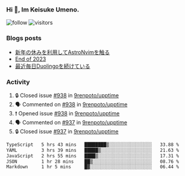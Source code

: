 ### Hi 👋, Im Keisuke Umeno.

<!--
**9renpoto/9renpoto** is a ✨ _special_ ✨ repository because its `README.md` (this file) appears on your GitHub profile.

Here are some ideas to get you started:

- 🔭 I’m currently working on ...
- 🌱 I’m currently learning ...
- 👯 I’m looking to collaborate on ...
- 🤔 I’m looking for help with ...
- 💬 Ask me about ...
- 📫 How to reach me: ...
- 😄 Pronouns: ...
- ⚡ Fun fact: ...
-->

![follow](https://img.shields.io/github/followers/9renpoto?label=Follow&style=social)
![visitors](https://komarev.com/ghpvc/?username=9renpoto&label=Profile%20views&color=0e75b6&style=flat)

### Blogs posts

<!-- BLOG-POST-LIST:START -->
- [新年の休みを利用してAstroNvimを触る](https://9renpoto.win/entry/2024/01/03/new-year-holidays)
- [End of 2023](https://9renpoto.win/entry/2023/12/31/end)
- [最近毎日Duolingoを続けている](https://9renpoto.win/entry/2023/12/05/duolingo)
<!-- BLOG-POST-LIST:END -->

### Activity

<!--START_SECTION:activity-->
1. 🔒 Closed issue [#938](https://github.com/9renpoto/upptime/issues/938) in [9renpoto/upptime](https://github.com/9renpoto/upptime)
2. 🗣 Commented on [#938](https://github.com/9renpoto/upptime/issues/938#issuecomment-1879866161) in [9renpoto/upptime](https://github.com/9renpoto/upptime)
3. ❗ Opened issue [#938](https://github.com/9renpoto/upptime/issues/938) in [9renpoto/upptime](https://github.com/9renpoto/upptime)
4. 🗣 Commented on [#937](https://github.com/9renpoto/upptime/issues/937#issuecomment-1879801250) in [9renpoto/upptime](https://github.com/9renpoto/upptime)
5. 🔒 Closed issue [#937](https://github.com/9renpoto/upptime/issues/937) in [9renpoto/upptime](https://github.com/9renpoto/upptime)
<!--END_SECTION:activity-->

<!--START_SECTION:waka-->

```txt
TypeScript   5 hrs 43 mins   ████████▒░░░░░░░░░░░░░░░░   33.88 %
YAML         3 hrs 39 mins   █████▒░░░░░░░░░░░░░░░░░░░   21.63 %
JavaScript   2 hrs 55 mins   ████▒░░░░░░░░░░░░░░░░░░░░   17.31 %
JSON         1 hr 28 mins    ██▒░░░░░░░░░░░░░░░░░░░░░░   08.76 %
Markdown     1 hr 5 mins     █▓░░░░░░░░░░░░░░░░░░░░░░░   06.44 %
```

<!--END_SECTION:waka-->
